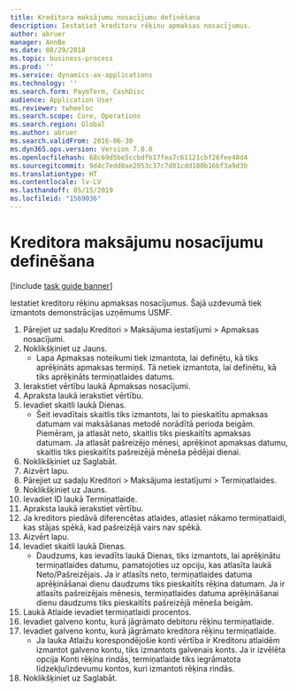 ```yaml
---
title: Kreditora maksājumu nosacījumu definēšana
description: Iestatiet kreditoru rēķinu apmaksas nosacījumus.
author: abruer
manager: AnnBe
ms.date: 08/29/2018
ms.topic: business-process
ms.prod: ''
ms.service: dynamics-ax-applications
ms.technology: ''
ms.search.form: PaymTerm, CashDisc
audience: Application User
ms.reviewer: twheeloc
ms.search.scope: Core, Operations
ms.search.region: Global
ms.author: abruer
ms.search.validFrom: 2016-06-30
ms.dyn365.ops.version: Version 7.0.0
ms.openlocfilehash: 68c69d5be5ccbdfb17fea7c61121cbf26fee48d4
ms.sourcegitcommit: 9d4c7edd0ae2053c37c7d81cdd180b16bf3a9d3b
ms.translationtype: HT
ms.contentlocale: lv-LV
ms.lasthandoff: 05/15/2019
ms.locfileid: "1569036"
---
```

# <a name="define-vendor-payment-terms"></a>Kreditora maksājumu nosacījumu definēšana

[!include [task guide banner](../../includes/task-guide-banner.md)]

Iestatiet kreditoru rēķinu apmaksas nosacījumus. Šajā uzdevumā tiek izmantots demonstrācijas uzņēmums USMF.

1. Pārejiet uz sadaļu Kreditori > Maksājuma iestatījumi > Apmaksas nosacījumi.
2. Noklikšķiniet uz Jauns.
    * Lapa Apmaksas noteikumi tiek izmantota, lai definētu, kā tiks aprēķināts apmaksas termiņš. Tā netiek izmantota, lai definētu, kā tiks aprēķināts termiņatlaides datums.  
3. Ierakstiet vērtību laukā Apmaksas nosacījumi.
4. Apraksta laukā ierakstiet vērtību.
5. Ievadiet skaitli laukā Dienas.
    * Šeit ievadītais skaitlis tiks izmantots, lai to pieskaitītu apmaksas datumam vai maksāšanas metodē norādītā perioda beigām. Piemēram, ja atlasāt neto, skaitlis tiks pieskaitīts apmaksas datumam. Ja atlasāt pašreizējo mēnesi, aprēķinot apmaksas datumu, skaitlis tiks pieskaitīts pašreizējā mēneša pēdējai dienai.  
6. Noklikšķiniet uz Saglabāt.
7. Aizvērt lapu.
8. Pārejiet uz sadaļu Kreditori > Maksājuma iestatījumi > Termiņatlaides.
9. Noklikšķiniet uz Jauns.
10. Ievadiet ID laukā Termiņatlaide.
11. Apraksta laukā ierakstiet vērtību.
12. Ja kreditors piedāvā diferencētas atlaides, atlasiet nākamo termiņatlaidi, kas stājas spēkā, kad pašreizējā vairs nav spēkā.
13. Aizvērt lapu.
14. Ievadiet skaitli laukā Dienas.
    * Daudzums, kas ievadīts laukā Dienas, tiks izmantots, lai aprēķinātu termiņatlaides datumu, pamatojoties uz opciju, kas atlasīta laukā Neto/Pašreizējais. Ja ir atlasīts neto, termiņatlaides datuma aprēķināšanai dienu daudzums tiks pieskaitīts rēķina datumam. Ja ir atlasīts pašreizējais mēnesis, termiņatlaides datuma aprēķināšanai dienu daudzums tiks pieskaitīts pašreizējā mēneša beigām.  
15. Laukā Atlaide ievadiet termiņatlaidi procentos. 
16. Ievadiet galveno kontu, kurā jāgrāmato debitoru rēķinu termiņatlaide.
17. Ievadiet galveno kontu, kurā jāgrāmato kreditora rēķinu termiņatlaide.
    * Ja lauka Atlaižu korespondējošie konti vērtība ir Kreditoru atlaidēm izmantot galveno kontu, tiks izmantots galvenais konts.  Ja ir izvēlēta opcija Konti rēķina rindās, termiņatlaide tiks iegrāmatota līdzekļu/izdevumu kontos, kuri izmantoti rēķina rindās.  
18. Noklikšķiniet uz Saglabāt.

